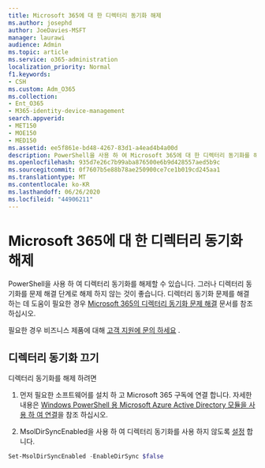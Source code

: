 ```yaml
---
title: Microsoft 365에 대 한 디렉터리 동기화 해제
ms.author: josephd
author: JoeDavies-MSFT
manager: laurawi
audience: Admin
ms.topic: article
ms.service: o365-administration
localization_priority: Normal
f1.keywords:
- CSH
ms.custom: Adm_O365
ms.collection:
- Ent_O365
- M365-identity-device-management
search.appverid:
- MET150
- MOE150
- MED150
ms.assetid: ee5f861e-bd48-4267-83d1-a4ead4b4a00d
description: PowerShell을 사용 하 여 Microsoft 365에 대 한 디렉터리 동기화를 해제 하는 방법을 알아봅니다.
ms.openlocfilehash: 935d7e26c7b99aba876500e6b9d428557aed5b9c
ms.sourcegitcommit: 0f7607b5e88b78ae250900ce7ce1b019cd245aa1
ms.translationtype: MT
ms.contentlocale: ko-KR
ms.lasthandoff: 06/26/2020
ms.locfileid: "44906211"
---
```

# <a name="turn-off-directory-synchronization-for-microsoft-365"></a>Microsoft 365에 대 한 디렉터리 동기화 해제
PowerShell을 사용 하 여 디렉터리 동기화를 해제할 수 있습니다. 그러나 디렉터리 동기화를 문제 해결 단계로 해제 하지 않는 것이 좋습니다. 디렉터리 동기화 문제를 해결 하는 데 도움이 필요한 경우 [Microsoft 365의 디렉터리 동기화 문제 해결](fix-problems-with-directory-synchronization.md) 문서를 참조 하십시오. 
  
필요한 경우 비즈니스 제품에 대해 [고객 지원에 문의 하세요](https://support.office.com/article/32a17ca7-6fa0-4870-8a8d-e25ba4ccfd4b) .
  
## <a name="turn-off-directory-synchronization"></a>디렉터리 동기화 끄기  
디렉터리 동기화를 해제 하려면
  
1. 먼저 필요한 소프트웨어를 설치 하 고 Microsoft 365 구독에 연결 합니다. 자세한 내용은 [Windows PowerShell 용 Microsoft Azure Active Directory 모듈을 사용 하 여 연결](https://docs.microsoft.com/office365/enterprise/powershell/connect-to-office-365-powershell#connect-with-the-microsoft-azure-active-directory-module-for-windows-powershell)을 참조 하십시오.
    
2. MsolDirSyncEnabled을 사용 하 여 디렉터리 동기화를 사용 하지 않도록 [설정](https://go.microsoft.com/fwlink/p/?LinkId=821939) 합니다. 
    
  ```powershell
  Set-MsolDirSyncEnabled -EnableDirSync $false
  ```
